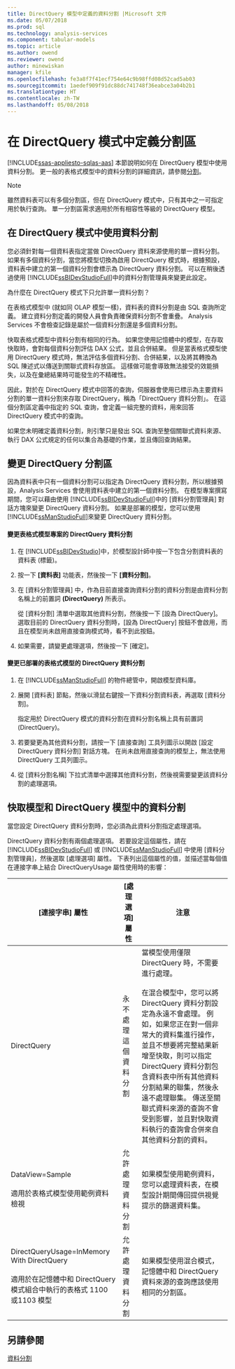 ```yaml
---
title: DirectQuery 模型中定義的資料分割 |Microsoft 文件
ms.date: 05/07/2018
ms.prod: sql
ms.technology: analysis-services
ms.component: tabular-models
ms.topic: article
ms.author: owend
ms.reviewer: owend
author: minewiskan
manager: kfile
ms.openlocfilehash: fe3a8f7f41ecf754e64c9b98ffd08d52cad5ab03
ms.sourcegitcommit: 1aedef909f91dc88dc741748f36eabce3a04b2b1
ms.translationtype: HT
ms.contentlocale: zh-TW
ms.lasthandoff: 05/08/2018
---
```

# <a name="define-partitions-in-directquery-models"></a>在 DirectQuery 模式中定義分割區
[!INCLUDE[ssas-appliesto-sqlas-aas](../../includes/ssas-appliesto-sqlas-aas.md)]
  本節說明如何在 DirectQuery 模型中使用資料分割。 更一般的表格式模型中的資料分割的詳細資訊，請參閱[分割](../../analysis-services/tabular-models/partitions-ssas-tabular.md)。  
  
> [!NOTE]  
>  雖然資料表可以有多個分割區，但在 DirectQuery 模式中，只有其中之一可指定用於執行查詢。 單一分割區需求適用於所有相容性等級的 DirectQuery 模型。  
  
## <a name="using-partitions-in-directquery-mode"></a>在 DirectQuery 模式中使用資料分割  
 您必須針對每一個資料表指定當做 DirectQuery 資料來源使用的單一資料分割。  如果有多個資料分割，當您將模型切換為啟用 DirectQuery 模式時，根據預設，資料表中建立的第一個資料分割會標示為 DirectQuery 資料分割。 可以在稍後透過使用 [!INCLUDE[ssBIDevStudioFull](../../includes/ssbidevstudiofull-md.md)]中的資料分割管理員來變更此設定。  
  
 為什麼在 DirectQuery 模式下只允許單一資料分割？  
  
 在表格式模型中 (就如同 OLAP 模型一樣)，資料表的資料分割是由 SQL 查詢所定義。 建立資料分割定義的開發人員會負責確保資料分割不會重疊。 Analysis Services 不會檢查記錄是屬於一個資料分割還是多個資料分割。  
  
 快取表格式模型中資料分割有相同的行為。 如果您使用記憶體中的模型，在存取快取時，會對每個資料分割評估 DAX 公式，並且合併結果。 但是當表格式模型使用 DirectQuery 模式時，無法評估多個資料分割、合併結果，以及將其轉換為 SQL 陳述式以傳送到關聯式資料存放區。 這樣做可能會導致無法接受的效能損失，以及在彙總結果時可能發生的不精確性。  
  
 因此，對於在 DirectQuery 模式中回答的查詢，伺服器會使用已標示為主要資料分割的單一資料分割來存取 DirectQuery，稱為「DirectQuery 資料分割」。  在這個分割區定義中指定的 SQL 查詢，會定義一組完整的資料，用來回答 DirectQuery 模式中的查詢。  
  
 如果您未明確定義資料分割，則引擎只是發出 SQL 查詢至整個關聯式資料來源、執行 DAX 公式規定的任何以集合為基礎的作業，並且傳回查詢結果。  
  
  
## <a name="change-a-directquery-partition"></a>變更 DirectQuery 分割區  
 因為資料表中只有一個資料分割可以指定為 DirectQuery 資料分割，所以根據預設，Analysis Services 會使用資料表中建立的第一個資料分割。 在模型專案撰寫期間，您可以藉由使用 [!INCLUDE[ssBIDevStudioFull](../../includes/ssbidevstudiofull-md.md)]中的 [資料分割管理員] 對話方塊來變更 DirectQuery 資料分割。 如果是部署的模型，您可以使用 [!INCLUDE[ssManStudioFull](../../includes/ssmanstudiofull-md.md)]來變更 DirectQuery 資料分割。  
  
#### <a name="change-the-directquery-partition-for-a-tabular-model-project"></a>變更表格式模型專案的 DirectQuery 資料分割  
  
1.  在 [!INCLUDE[ssBIDevStudio](../../includes/ssbidevstudio-md.md)]中，於模型設計師中按一下包含分割資料表的資料表 (標籤)。  
  
2.  按一下 **[資料表]** 功能表，然後按一下 **[資料分割]**。  
  
3.  在 [資料分割管理員] 中，作為目前直接查詢資料分割的資料分割是由資料分割名稱上的前置詞 **(DirectQuery)** 所表示。  
  
     從 [資料分割] 清單中選取其他資料分割，然後按一下 [設為 DirectQuery]。 選取目前的 DirectQuery 資料分割時，[設為 DirectQuery] 按鈕不會啟用，而且在模型尚未啟用直接查詢模式時，看不到此按鈕。  
  
4.  如果需要，請變更處理選項，然後按一下 [確定]。  
  
#### <a name="change-the-directquery-partition-for-a-deployed-tabular-model"></a>變更已部署的表格式模型的 DirectQuery 資料分割  
  
1.  在 [!INCLUDE[ssManStudioFull](../../includes/ssmanstudiofull-md.md)] 的物件總管中，開啟模型資料庫。  
  
2.  展開 [資料表] 節點，然後以滑鼠右鍵按一下資料分割資料表，再選取 [資料分割]。  
  
     指定用於 DirectQuery 模式的資料分割在資料分割名稱上具有前置詞 (DirectQuery)。  
  
3.  若要變更為其他資料分割，請按一下 [直接查詢] 工具列圖示以開啟 [設定 DirectQuery 資料分割] 對話方塊。 在尚未啟用直接查詢的模型上，無法使用 DirectQuery 工具列圖示。  
  
4.  從 [資料分割名稱] 下拉式清單中選擇其他資料分割，然後視需要變更該資料分割的處理選項。  
  
## <a name="partitions-in-cached-models-and-in-directquery-models"></a>快取模型和 DirectQuery 模型中的資料分割  
 當您設定 DirectQuery 資料分割時，您必須為此資料分割指定處理選項。  
  
 DirectQuery 資料分割有兩個處理選項。 若要設定這個屬性，請在 [!INCLUDE[ssBIDevStudioFull](../../includes/ssbidevstudiofull-md.md)] 或 [!INCLUDE[ssManStudioFull](../../includes/ssmanstudiofull-md.md)] 中使用 [資料分割管理員]，然後選取 [處理選項] 屬性。 下表列出這個屬性的值，並描述當每個值在連接字串上結合 DirectQueryUsage 屬性使用時的影響：  
  
|[連接字串] 屬性|[處理選項] 屬性|注意|  
|------------------------------------|------------------------------------|-----------|  
|DirectQuery|永不處理這個資料分割|當模型使用僅限 DirectQuery 時，不需要進行處理。<br /><br /> 在混合模型中，您可以將 DirectQuery 資料分割設定為永遠不會處理。 例如，如果您正在對一個非常大的資料集進行操作，並且不想要將完整結果新增至快取，則可以指定 DirectQuery 資料分割包含資料表中所有其他資料分割結果的聯集，然後永遠不處理聯集。 傳送至關聯式資料來源的查詢不會受到影響，並且對快取資料執行的查詢會合併來自其他資料分割的資料。|  
|DataView=Sample<br /><br /> 適用於表格式模型使用範例資料檢視|允許處理資料分割|如果模型使用範例資料，您可以處理資料表，在模型設計期間傳回提供視覺提示的篩選資料集。|  
|DirectQueryUsage=InMemory With DirectQuery<br /><br /> 適用於在記憶體中和 DirectQuery 模式組合中執行的表格式 1100 或1103 模型|允許處理資料分割|如果模型使用混合模式，記憶體中和 DirectQuery 資料來源的查詢應該使用相同的分割區。|  
  
## <a name="see-also"></a>另請參閱  
 [資料分割](../../analysis-services/tabular-models/partitions-ssas-tabular.md)  
  
  
